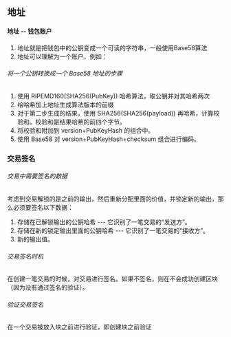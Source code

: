 地址
-----
#### 地址 -- 钱包账户
1. 地址就是把钱包中的公钥变成一个可读的字符串，一般使用Base58算法
2. 地址可以理解为一个账户，例如：

###### 将一个公钥转换成一个 Base58 地址的步骤
1. 使用 RIPEMD160(SHA256(PubKey)) 哈希算法，取公钥并对其哈希两次
2. 给哈希加上地址生成算法版本的前缀
3. 对于第二步生成的结果，使用 SHA256(SHA256(payload)) 再哈希，计算校验和。校验和是结果哈希的前四个字节。
4. 将校验和附加到 version+PubKeyHash 的组合中。
5. 使用 Base58 对 version+PubKeyHash+checksum 组合进行编码。

### 交易签名
###### 交易中需要签名的数据
考虑到交易解锁的是之前的输出，然后重新分配里面的价值，并锁定新的输出，那么必须要签名以下数据：
1. 存储在已解锁输出的公钥哈希 --- 它识别了一笔交易的“发送方”。
2. 存储在新的锁定输出里面的公钥哈希 --- 它识别了一笔交易的“接收方”。
3. 新的输出值。

###### 交易签名时机
在创建一笔交易的时候，对交易进行签名。如果不签名，则在不会成功创建区块（因为没有通过签名的验证）。

###### 验证交易签名
在一个交易被放入块之前进行验证，即创建块之前验证